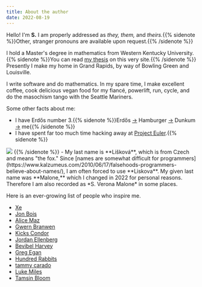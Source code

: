 ```yaml
---
title: About the author
date: 2022-08-19
---
```


Hello! I'm **S.** I am properly addressed as *they, them,* and *theirs.*{{% sidenote %}}Other, stranger pronouns are available upon request.{{% /sidenote %}}

I hold a Master's degree in mathematics from Western Kentucky University.{{% sidenote %}}You can read [my thesis](/thesis) on this very site.{{% /sidenote %}} Presently I make my home in Grand Rapids, by way of Bowling Green and Louisville.

I write software and do mathematics. In my spare time, I make excellent coffee, cook delicious vegan food for my fianc&eacute;, powerlift, run, cycle, and do the masochism tango with the Seattle Mariners.

Some other facts about me:

- I have Erdős number 3.{{% sidenote %}}Erdős [&rarr;](https://onlinelibrary.wiley.com/doi/abs/10.1002/%28SICI%291097-0118%28199610%2923%3A2%3C119%3A%3AAID-JGT3%3E3.0.CO%3B2-W) Hamburger [&rarr;](https://link.springer.com/article/10.1007/s00493-011-2589-4) Dunkum [&rarr;](https://arxiv.org/abs/2012.14991) me{{% /sidenote %}}
- I have spent far too much time hacking away at [Project Euler](https://projecteuler.net).{{% sidenote %}}
<img src="https://projecteuler.net/profile/sverona.png" />
{{% /sidenote %}}
- My last name is **Lišková**, which is from Czech and means "the fox." Since [names are somewhat difficult for programmers](https://www.kalzumeus.com/2010/06/17/falsehoods-programmers-believe-about-names/), I am often forced to use **Liskova**. My given last name was **Malone,** which I changed in 2022 for personal reasons. Therefore I am also recorded as *S. Verona Malone* in some places.

Here is an ever-growing list of people who inspire me.

- [Xe](https://xeiaso.net)
- [Jon Bois](https://www.sbnation.com/authors/jon-bois)
- [Alice Maz](https://alicemaz.com)
- [Gwern Branwen](https://gwern.net)
- [Kicks Condor](https://kickscondor.com)
- [Jordan Ellenberg](https://www.jordanellenberg.com/)
- [Bevibel Harvey](http://bevibeldesign.com/)
- [Greg Egan](https://www.gregegan.net/)
- [Hundred Rabbits](http://100r.co/site/home.html)
- [tammy carado](https://www.carado.moe)
- [Luke Miles](https://lukemiles.org)
- [Tamsin Bloom](https://tamsinbloom.itch.io)
